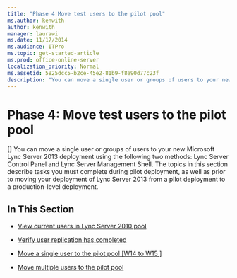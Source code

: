 ```yaml
---
title: "Phase 4 Move test users to the pilot pool"
ms.author: kenwith
author: kenwith
manager: laurawi
ms.date: 11/17/2014
ms.audience: ITPro
ms.topic: get-started-article
ms.prod: office-online-server
localization_priority: Normal
ms.assetid: 5825dcc5-b2ce-45e2-81b9-f8e90d77c23f
description: "You can move a single user or groups of users to your new Microsoft Lync Server 2013 deployment using the following two methods: Lync Server Control Panel and Lync Server Management Shell. The topics in this section describe tasks you must complete during pilot deployment, as well as prior to moving your deployment of Lync Server 2013 from a pilot deployment to a production-level deployment."
---
```


# Phase 4: Move test users to the pilot pool
[]
You can move a single user or groups of users to your new Microsoft Lync Server 2013 deployment using the following two methods: Lync Server Control Panel and Lync Server Management Shell. The topics in this section describe tasks you must complete during pilot deployment, as well as prior to moving your deployment of Lync Server 2013 from a pilot deployment to a production-level deployment.
  
## In This Section

- [View current users in Lync Server 2010 pool](view-current-users-in-lync-server-2010-pool.md)
    
- [Verify user replication has completed](verify-user-replication-has-completed.md)
    
- [Move a single user to the pilot pool [W14 to W15 ]](move-a-single-user-to-the-pilot-pool.md)
    
- [Move multiple users to the pilot pool](move-multiple-users-to-the-pilot-pool.md)
    

